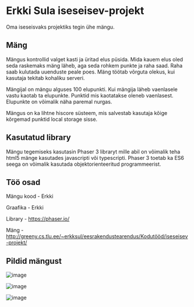# Erkki Sula iseseisev-projekt

Oma iseseisvaks projektiks tegin ühe mängu.

## Mäng

Mängus kontrollid valget kasti ja üritad elus püsida. Mida kauem elus oled seda raskemaks mäng läheb, aga seda rohkem punkte ja raha saad. Raha saab kulutada uuenduste peale poes. Mäng töötab võrguta olekus, kui kasutaja tekitab kohaliku serveri.

Mängijal on mängu alguses 100 elupunkti. Kui mängija läheb vaenlasele vastu kaotab ta elupunkte. Punktid mis kaotatakse oleneb vaenlasest. Elupunkte on võimalik näha paremal nurgas.

Mängus on ka lihtne hiscore süsteem, mis salvestab kasutaja kõige kõrgemad punktid local storage sisse.

## Kasutatud library

Mängu tegemiseks kasutasin Phaser 3 libraryt mille abil on võimalik teha html5 mänge kasutades javascripti või typescripti. Phaser 3 toetab ka ES6 seega on võimalik kasutada objektorienteeritud programmeerist.

## Töö osad

Mängu kood - Erkki

Graafika - Erkki

Library - https://phaser.io/

Mäng - http://greeny.cs.tlu.ee/~erkksul/eesrakendustearendus/Kodutööd/iseseisev-projekt/

## Pildid mängust

![image](https://i.imgur.com/Gqhm6aQ.png)

![image](https://i.imgur.com/QG7MCxG.png)

![image](https://i.imgur.com/2BS34Hv.png)